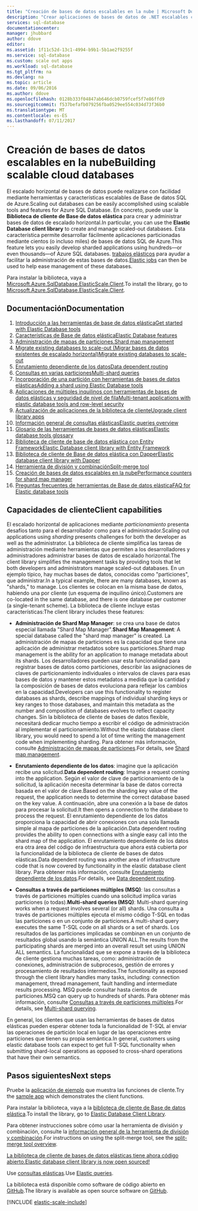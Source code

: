 ```yaml
---
title: "Creación de bases de datos escalables en la nube | Microsoft Docs"
description: "Crear aplicaciones de bases de datos de .NET escalables con la Biblioteca de cliente de Base de datos elástica"
services: sql-database
documentationcenter: 
manager: jhubbard
author: ddove
editor: 
ms.assetid: 1f11c52d-13c1-4994-b9b1-5b1ae2f9255f
ms.service: sql-database
ms.custom: scale out apps
ms.workload: sql-database
ms.tgt_pltfrm: na
ms.devlang: na
ms.topic: article
ms.date: 09/06/2016
ms.author: ddove
ms.openlocfilehash: 0128b333f04847ab646dcb0759fcef5f7e86ffd9
ms.sourcegitcommit: f537befafb079256fba0529ee554c034d73f36b0
ms.translationtype: MT
ms.contentlocale: es-ES
ms.lasthandoff: 07/11/2017
---
```

# <a name="building-scalable-cloud-databases"></a><span data-ttu-id="14f9e-103">Creación de bases de datos escalables en la nube</span><span class="sxs-lookup"><span data-stu-id="14f9e-103">Building scalable cloud databases</span></span>
<span data-ttu-id="14f9e-104">El escalado horizontal de bases de datos puede realizarse con facilidad mediante herramientas y características escalables de Base de datos SQL de Azure.</span><span class="sxs-lookup"><span data-stu-id="14f9e-104">Scaling out databases can be easily accomplished using scalable tools and features for Azure SQL Database.</span></span> <span data-ttu-id="14f9e-105">En concreto, puede usar la **Biblioteca de cliente de Base de datos elástica** para crear y administrar bases de datos de escalado horizontal.</span><span class="sxs-lookup"><span data-stu-id="14f9e-105">In particular, you can use the **Elastic Database client library** to create and manage scaled-out databases.</span></span> <span data-ttu-id="14f9e-106">Esta característica permite desarrollar fácilmente aplicaciones particionadas mediante cientos (o incluso miles) de bases de datos SQL de Azure.</span><span class="sxs-lookup"><span data-stu-id="14f9e-106">This feature lets you easily develop sharded applications using hundreds—or even thousands—of Azure SQL databases.</span></span> <span data-ttu-id="14f9e-107">[trabajos elásticos](sql-database-elastic-jobs-powershell.md) para ayudar a facilitar la administración de estas bases de datos.</span><span class="sxs-lookup"><span data-stu-id="14f9e-107">[Elastic jobs](sql-database-elastic-jobs-powershell.md) can then be used to help ease management of these databases.</span></span>

<span data-ttu-id="14f9e-108">Para instalar la biblioteca, vaya a [Microsoft.Azure.SqlDatabase.ElasticScale.Client](https://www.nuget.org/packages/Microsoft.Azure.SqlDatabase.ElasticScale.Client/).</span><span class="sxs-lookup"><span data-stu-id="14f9e-108">To install the library, go to [Microsoft.Azure.SqlDatabase.ElasticScale.Client](https://www.nuget.org/packages/Microsoft.Azure.SqlDatabase.ElasticScale.Client/).</span></span> 

## <a name="documentation"></a><span data-ttu-id="14f9e-109">Documentación</span><span class="sxs-lookup"><span data-stu-id="14f9e-109">Documentation</span></span>
1. [<span data-ttu-id="14f9e-110">Introducción a las herramientas de base de datos elástica</span><span class="sxs-lookup"><span data-stu-id="14f9e-110">Get started with Elastic Database tools</span></span>](sql-database-elastic-scale-get-started.md)
2. [<span data-ttu-id="14f9e-111">Características de Base de datos elástica</span><span class="sxs-lookup"><span data-stu-id="14f9e-111">Elastic Database features</span></span>](sql-database-elastic-scale-introduction.md)
3. [<span data-ttu-id="14f9e-112">Administración de mapas de particiones.</span><span class="sxs-lookup"><span data-stu-id="14f9e-112">Shard map management</span></span>](sql-database-elastic-scale-shard-map-management.md)
4. [<span data-ttu-id="14f9e-113">Migrate existing databases to scale-out (Migrar bases de datos existentes de escalado horizontal)</span><span class="sxs-lookup"><span data-stu-id="14f9e-113">Migrate existing databases to scale-out</span></span>](sql-database-elastic-convert-to-use-elastic-tools.md)
5. [<span data-ttu-id="14f9e-114">Enrutamiento dependiente de los datos</span><span class="sxs-lookup"><span data-stu-id="14f9e-114">Data dependent routing</span></span>](sql-database-elastic-scale-data-dependent-routing.md)
6. [<span data-ttu-id="14f9e-115">Consultas en varias particiones</span><span class="sxs-lookup"><span data-stu-id="14f9e-115">Multi-shard queries</span></span>](sql-database-elastic-scale-multishard-querying.md)
7. [<span data-ttu-id="14f9e-116">Incorporación de una partición con herramientas de bases de datos elásticas</span><span class="sxs-lookup"><span data-stu-id="14f9e-116">Adding a shard using Elastic Database tools</span></span>](sql-database-elastic-scale-add-a-shard.md)
8. [<span data-ttu-id="14f9e-117">Aplicaciones de múltiples inquilinos con herramientas de bases de datos elásticas y seguridad de nivel de fila</span><span class="sxs-lookup"><span data-stu-id="14f9e-117">Multi-tenant applications with elastic database tools and row-level security</span></span>](sql-database-elastic-tools-multi-tenant-row-level-security.md)
9. [<span data-ttu-id="14f9e-118">Actualización de aplicaciones de la biblioteca de cliente</span><span class="sxs-lookup"><span data-stu-id="14f9e-118">Upgrade client library apps</span></span>](sql-database-elastic-scale-upgrade-client-library.md) 
10. [<span data-ttu-id="14f9e-119">Información general de consultas elásticas</span><span class="sxs-lookup"><span data-stu-id="14f9e-119">Elastic queries overview</span></span>](sql-database-elastic-query-overview.md)
11. [<span data-ttu-id="14f9e-120">Glosario de las herramientas de bases de datos elásticas</span><span class="sxs-lookup"><span data-stu-id="14f9e-120">Elastic database tools glossary</span></span>](sql-database-elastic-scale-glossary.md)
12. [<span data-ttu-id="14f9e-121">Biblioteca de cliente de base de datos elástica con Entity Framework</span><span class="sxs-lookup"><span data-stu-id="14f9e-121">Elastic Database client library with Entity Framework</span></span>](sql-database-elastic-scale-use-entity-framework-applications-visual-studio.md)
13. [<span data-ttu-id="14f9e-122">Biblioteca de cliente de Base de datos elástica con Dapper</span><span class="sxs-lookup"><span data-stu-id="14f9e-122">Elastic database client library with Dapper</span></span>](sql-database-elastic-scale-working-with-dapper.md)
14. [<span data-ttu-id="14f9e-123">Herramienta de división y combinación</span><span class="sxs-lookup"><span data-stu-id="14f9e-123">Split-merge tool</span></span>](sql-database-elastic-scale-overview-split-and-merge.md)
15. [<span data-ttu-id="14f9e-124">Creación de bases de datos escalables en la nube</span><span class="sxs-lookup"><span data-stu-id="14f9e-124">Performance counters for shard map manager</span></span>](sql-database-elastic-database-client-library.md) 
16. [<span data-ttu-id="14f9e-125">Preguntas frecuentes de herramientas de Base de datos elástica</span><span class="sxs-lookup"><span data-stu-id="14f9e-125">FAQ for Elastic database tools</span></span>](sql-database-elastic-scale-faq.md)

## <a name="client-capabilities"></a><span data-ttu-id="14f9e-126">Capacidades de cliente</span><span class="sxs-lookup"><span data-stu-id="14f9e-126">Client capabilities</span></span>
<span data-ttu-id="14f9e-127">El escalado horizontal de aplicaciones mediante *particionamiento* presenta desafíos tanto para el desarrollador como para el administrador.</span><span class="sxs-lookup"><span data-stu-id="14f9e-127">Scaling out applications using *sharding* presents challenges for both the developer as well as the administrator.</span></span> <span data-ttu-id="14f9e-128">La biblioteca de cliente simplifica las tareas de administración mediante herramientas que permiten a los desarrolladores y administradores administrar bases de datos de escalado horizontal.</span><span class="sxs-lookup"><span data-stu-id="14f9e-128">The client library simplifies the management tasks by providing tools that let both developers and administrators manage scaled-out databases.</span></span> <span data-ttu-id="14f9e-129">En un ejemplo típico, hay muchas bases de datos, conocidas como "particiones", que administrar.</span><span class="sxs-lookup"><span data-stu-id="14f9e-129">In a typical example, there are many databases, known as "shards," to manage.</span></span> <span data-ttu-id="14f9e-130">Los clientes se colocan en la misma base de datos, habiendo una por cliente (un esquema de inquilino único).</span><span class="sxs-lookup"><span data-stu-id="14f9e-130">Customers are co-located in the same database, and there is one database per customer (a single-tenant scheme).</span></span> <span data-ttu-id="14f9e-131">La biblioteca de cliente incluye estas características:</span><span class="sxs-lookup"><span data-stu-id="14f9e-131">The client library includes these features:</span></span>

- <span data-ttu-id="14f9e-132">**Administración de Shard Map Manager**: se crea una base de datos especial llamada "Shard Map Manager".</span><span class="sxs-lookup"><span data-stu-id="14f9e-132">**Shard Map Management**: A special database called the "shard map manager" is created.</span></span> <span data-ttu-id="14f9e-133">La administración de mapas de particiones es la capacidad que tiene una aplicación de administrar metadatos sobre sus particiones.</span><span class="sxs-lookup"><span data-stu-id="14f9e-133">Shard map management is the ability for an application to manage metadata about its shards.</span></span> <span data-ttu-id="14f9e-134">Los desarrolladores pueden usar esta funcionalidad para registrar bases de datos como particiones, describir las asignaciones de claves de particionamiento individuales o intervalos de claves para esas bases de datos y mantener estos metadatos a medida que la cantidad y la composición de bases de datos evoluciona para reflejar los cambios en la capacidad.</span><span class="sxs-lookup"><span data-stu-id="14f9e-134">Developers can use this functionality to register databases as shards, describe mappings of individual sharding keys or key ranges to those databases, and maintain this metadata as the number and composition of databases evolves to reflect capacity changes.</span></span> <span data-ttu-id="14f9e-135">Sin la biblioteca de cliente de bases de datos flexible, necesitará dedicar mucho tiempo a escribir el código de administración al implementar el particionamiento.</span><span class="sxs-lookup"><span data-stu-id="14f9e-135">Without the elastic database client library, you would need to spend a lot of time writing the management code when implementing sharding.</span></span> <span data-ttu-id="14f9e-136">Para obtener más información, consulte [Administración de mapas de particiones](sql-database-elastic-scale-shard-map-management.md).</span><span class="sxs-lookup"><span data-stu-id="14f9e-136">For details, see [Shard map management](sql-database-elastic-scale-shard-map-management.md).</span></span>

- <span data-ttu-id="14f9e-137">**Enrutamiento dependiente de los datos**: imagine que la aplicación recibe una solicitud.</span><span class="sxs-lookup"><span data-stu-id="14f9e-137">**Data dependent routing**: Imagine a request coming into the application.</span></span> <span data-ttu-id="14f9e-138">Según el valor de clave de particionamiento de la solicitud, la aplicación necesita determinar la base de datos correcta basada en el valor de clave.</span><span class="sxs-lookup"><span data-stu-id="14f9e-138">Based on the sharding key value of the request, the application needs to determine the correct database based on the key value.</span></span> <span data-ttu-id="14f9e-139">A continuación, abre una conexión a la base de datos para procesar la solicitud.</span><span class="sxs-lookup"><span data-stu-id="14f9e-139">It then opens a connection to the database to process the request.</span></span> <span data-ttu-id="14f9e-140">El enrutamiento dependiente de los datos proporciona la capacidad de abrir conexiones con una sola llamada simple al mapa de particiones de la aplicación.</span><span class="sxs-lookup"><span data-stu-id="14f9e-140">Data dependent routing provides the ability to open connections with a single easy call into the shard map of the application.</span></span> <span data-ttu-id="14f9e-141">El enrutamiento dependiente de los datos era otra área del código de infraestructura que ahora está cubierta por la funcionalidad de la biblioteca de cliente de bases de datos elásticas.</span><span class="sxs-lookup"><span data-stu-id="14f9e-141">Data dependent routing was another area of infrastructure code that is now covered by functionality in the elastic database client library.</span></span> <span data-ttu-id="14f9e-142">Para obtener más información, consulte [Enrutamiento dependiente de los datos](sql-database-elastic-scale-data-dependent-routing.md).</span><span class="sxs-lookup"><span data-stu-id="14f9e-142">For details, see [Data dependent routing](sql-database-elastic-scale-data-dependent-routing.md).</span></span>
- <span data-ttu-id="14f9e-143">**Consultas a través de particiones múltiples (MSQ)**: las consultas a través de particiones múltiples cuando una solicitud implica varias particiones (o todas).</span><span class="sxs-lookup"><span data-stu-id="14f9e-143">**Multi-shard queries (MSQ)**: Multi-shard querying works when a request involves several (or all) shards.</span></span> <span data-ttu-id="14f9e-144">Una consulta a través de particiones múltiples ejecuta el mismo código T-SQL en todas las particiones o en un conjunto de particiones.</span><span class="sxs-lookup"><span data-stu-id="14f9e-144">A multi-shard query executes the same T-SQL code on all shards or a set of shards.</span></span> <span data-ttu-id="14f9e-145">Los resultados de las particiones implicadas se combinan en un conjunto de resultados global usando la semántica UNION ALL.</span><span class="sxs-lookup"><span data-stu-id="14f9e-145">The results from the participating shards are merged into an overall result set using UNION ALL semantics.</span></span> <span data-ttu-id="14f9e-146">La funcionalidad que se expone a través de la biblioteca de cliente gestiona muchas tareas, como: administración de conexiones, administración de subprocesos, gestión de errores y procesamiento de resultados intermedios.</span><span class="sxs-lookup"><span data-stu-id="14f9e-146">The functionality as exposed through the client library handles many tasks, including: connection management, thread management, fault handling and intermediate results processing.</span></span> <span data-ttu-id="14f9e-147">MSQ puede consultar hasta cientos de particiones.</span><span class="sxs-lookup"><span data-stu-id="14f9e-147">MSQ can query up to hundreds of shards.</span></span> <span data-ttu-id="14f9e-148">Para obtener más información, consulte [Consultas a través de particiones múltiples](sql-database-elastic-scale-multishard-querying.md).</span><span class="sxs-lookup"><span data-stu-id="14f9e-148">For details, see [Multi-shard querying](sql-database-elastic-scale-multishard-querying.md).</span></span>

<span data-ttu-id="14f9e-149">En general, los clientes que usan las herramientas de bases de datos elásticas pueden esperar obtener toda la funcionalidad de T-SQL al enviar las operaciones de partición local en lugar de las operaciones entre particiones que tienen su propia semántica.</span><span class="sxs-lookup"><span data-stu-id="14f9e-149">In general, customers using elastic database tools can expect to get full T-SQL functionality when submitting shard-local operations as opposed to cross-shard operations that have their own semantics.</span></span>

## <a name="next-steps"></a><span data-ttu-id="14f9e-150">Pasos siguientes</span><span class="sxs-lookup"><span data-stu-id="14f9e-150">Next steps</span></span>
<span data-ttu-id="14f9e-151">Pruebe la [aplicación de ejemplo](sql-database-elastic-scale-get-started.md) que muestra las funciones de cliente.</span><span class="sxs-lookup"><span data-stu-id="14f9e-151">Try the [sample app](sql-database-elastic-scale-get-started.md) which demonstrates the client functions.</span></span> 

<span data-ttu-id="14f9e-152">Para instalar la biblioteca, vaya a la [biblioteca de cliente de Base de datos elástica](http://www.nuget.org/packages/Microsoft.Azure.SqlDatabase.ElasticScale.Client/).</span><span class="sxs-lookup"><span data-stu-id="14f9e-152">To install the library, go to [Elastic Database Client Library](http://www.nuget.org/packages/Microsoft.Azure.SqlDatabase.ElasticScale.Client/).</span></span>

<span data-ttu-id="14f9e-153">Para obtener instrucciones sobre cómo usar la herramienta de división y combinación, consulte la [información general de la herramienta de división y combinación](sql-database-elastic-scale-overview-split-and-merge.md).</span><span class="sxs-lookup"><span data-stu-id="14f9e-153">For instructions on using the split-merge tool, see the [split-merge tool overview](sql-database-elastic-scale-overview-split-and-merge.md).</span></span>

[<span data-ttu-id="14f9e-154">La biblioteca de cliente de bases de datos elásticas tiene ahora código abierto.</span><span class="sxs-lookup"><span data-stu-id="14f9e-154">Elastic database client library is now open sourced!</span></span>](https://azure.microsoft.com/blog/elastic-database-client-library-is-now-open-sourced/)

<span data-ttu-id="14f9e-155">Use [consultas elásticas](sql-database-elastic-query-overview.md).</span><span class="sxs-lookup"><span data-stu-id="14f9e-155">Use [Elastic queries](sql-database-elastic-query-overview.md).</span></span>

<span data-ttu-id="14f9e-156">La biblioteca está disponible como software de código abierto en [GitHub](https://github.com/Azure/elastic-db-tools).</span><span class="sxs-lookup"><span data-stu-id="14f9e-156">The library is available as open source software on [GitHub](https://github.com/Azure/elastic-db-tools).</span></span> 

[!INCLUDE [elastic-scale-include](../../includes/elastic-scale-include.md)]

<!--Anchors-->
<!--Image references-->
[1]:./media/sql-database-elastic-database-client-library/glossary.png

